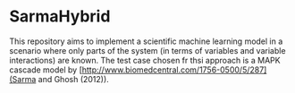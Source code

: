 # SarmaHybrid

This repository aims to implement a scientific machine learning model in a scenario where only parts of the system (in terms of variables and variable interactions) are known. The test case chosen fr thsi approach is a MAPK cascade model by [http://www.biomedcentral.com/1756-0500/5/287](Sarma and Ghosh (2012)).